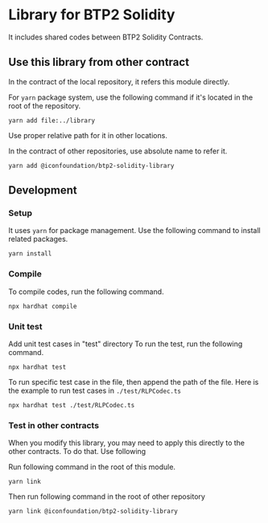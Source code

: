 # Library for BTP2 Solidity

It includes shared codes between BTP2 Solidity Contracts.

## Use this library from other contract

In the contract of the local repository, it refers this module directly.

For `yarn` package system, use the following command if it's located in
the root of the repository.

```shell
yarn add file:../library
```

Use proper relative path for it in other locations.

In the contract of other repositories, use absolute name to refer it.

```shell
yarn add @iconfoundation/btp2-solidity-library
```

## Development

### Setup

It uses `yarn` for package management. Use the following command to install
related packages.

```shell
yarn install
```

### Compile

To compile codes, run the following command.

```shell
npx hardhat compile
```

### Unit test

Add unit test cases in "test" directory
To run the test, run the following command.

```shell
npx hardhat test
```

To run specific test case in the file, then append the path of the file.
Here is the example to run test cases in `./test/RLPCodec.ts`

```shell
npx hardhat test ./test/RLPCodec.ts
```

### Test in other contracts

When you modify this library, you may need to apply this directly
to the other contracts. To do that. Use following

Run following command in the root of this module.
```shell
yarn link
````

Then run following command in the root of other repository
```shell
yarn link @iconfoundation/btp2-solidity-library
```